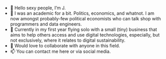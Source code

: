 - 👋 Hello sexy people, I’m J.
- 👀  I was an academic for a bit. Politics, economics, and whatnot. I am now amongst probably-few political economists who can talk shop with programmers and data engineers.
- 🌱 Currently in my first year flying solo with a small (tiny) business that aims to help others access and use digital technologies, especially, but not exclusively, where it relates to digital sustainability.
- 💞️ Would love to collaborate with anyone in this field. 
- 📫 You can contact me here or via social media.

<!---
jbolns/jbolns is a ✨ special ✨ repository because its `README.md` (this file) appears on your GitHub profile.
You can click the Preview link to take a look at your changes.
--->
